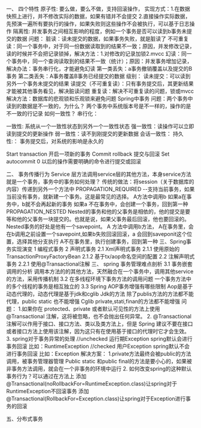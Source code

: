 一、  四个特性
原子性:
要么做，要么不做，支持回滚操作，
实现方式：1.在数据快照上进行，并不修改实际的数据，如果有错并不会提交
            2.直接操作实际数据，先预演一遍所有要执行的操作，如果失败则这些操作不会被执行，可以基于日志操作
隔离性:
并发事务之间相互影响的程度，例如一个事务是否可以读到b事务未提交的数据
    问题：
        脏读：读未提交的数据，如果事务失败，就是脏读了
        不可重复读：同一个事务中，对于同一份数据读取到的结果不一致；原因，并发修改记录，读的时候并不会把记录锁掉，解决方法：1.对修改的记录加锁2.mvcc
        幻读：同一个事务中，同一个查询读取到的结果不一致（统计）；原因：并发事务增加记录，解决办法：事务串行化，才能避免幻读
        第一类丢失：a事务撤销覆盖以及提交的B事务
        第二类丢失：A事务覆盖B事务已经提交的数据
    级别：
        读未提交：可以读到另外一个事务未提交的结果
        读提交（不可重复读）：只有事务提交后，其更新结果才能被其他事务看见，解决脏读问题
        重复读：解决不可重复读的问题，锁或mvcc
            解决方法：数据库的悲观锁和乐观锁来避免问题
                    Spring中事务
            问题：两个事务中读到的数据是不一致的，为什么？
                两个事务中系统版本号是不一样的，操作的是不一致的行记录
                如何一致性？
        串行化：
        
一致性:
系统从一个一致性状态到另外一个一致性状态
    强一致性：读操作可以立即读到提交的更新操作
    弱一致性：读不到刚提交的更新数据
    会话一致性：
持久性:：
事务提交后，对系统的影响是永久的


Start transaction 开启一项新的事务
Commit  rollback  提交与回滚
Set autocommit  0  以后的操作需要明确的命令进行提交或回滚

二、  事务传播行为
Service 层方法调用service层的其他方法，本身service方法就是一个事务，事务中的事务如何处理？
传统的做法：将session（关于数据库的内容）传递到另外一个方法中
PROPAGATION_REQUIRED
--支持当前事务，如果当前没有事务，就新建一个事务。这是最常见的选择。
A方法中调用b
如果a在事务中，b就不会再起新的事务
如果a 不在事务中，会创建一个事务，回到第一种
PROPAGATION_NESTED
Nested的事务和他的父事务是相依的，他的提交是要等和他的父事务一块提交的。也就是说，如果父事务最后回滚，他也要回滚的。Nested事务的好处是他有一个savepoint。
A 方法中调用b方法，
A在事务里，会在b调用之前设置一个savepoint,如果b失败回滚回滚，a 会回到saveponit这个位置，选择其他分支执行
A不在事务里，执行创建事务，回到第一种
三、Spring事务实现演变
1   编程式事务
2   声明式事务
2.1 Xml声明式事务
2.1.1   使用原始的TransactionProxyFactoryBean
2.1.2   基于tx/aop命名空间的配置
2.2 注解声明式事务
2.2.1   使用@Transactional注解
三、  spring 事务管理难点剖析
3.1 事务嵌套调用的分析
    调用本方法的的其他方法，天然融合在一个事务中，调用其他service的方法，采用传播机制
3.2 在多线程环境下事务方法的调用问题
    一个事务方法中的多个线程的事务是相互独立的
3.3 Spring AOP事务增强有哪些限制
    Aop是基于动态代理的，动态代理是基于jdk和cglib
Jdk的方法 除了publis方法的方法都不能代理，public static 也不能增强
Cglib private,stati,finan的方法都不能增强
问题：
1.如果你在 protected、private 或者默认可见性的方法上使用 @Transactional 注解，这将被忽略，也不会抛出任何异常。
2. @Transactional 注解可以作用于接口、接口方法、类以及类方法上，但是 Spring 建议不要在接口或者接口方法上使用该注解，因为这只有在使用基于接口的代理时它才会生效。
3. spring对于事务异常的处理
//unchecked   运行期Exception   spring默认会进行事务回滚     比如：RuntimeException
//checked     用户Exception     spring默认不会进行事务回滚   比如：Exception
解决方案：
1.private方法最终会被public的方法调用，被事务管理器管理
Public static 和public final的方法是要小心的，如果被非事务方法调用，就会在一个非事务的环境中运行
2. 如何改变spring的这种默认事务行为？可以通过在方法上
添加@Transactional(noRollbackFor=RuntimeException.class)让spring对于RuntimeException不回滚事务
添加@Transactional(RollbackFor=Exception.class)让spring对于Exception进行事务的回滚

五、分布式事务

